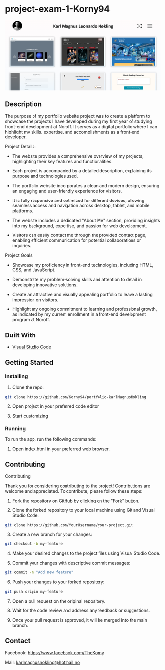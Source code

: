 # project-exam-1-Korny94

![image](https://raw.githubusercontent.com/Korny94/portfolio-karlMagnusNokling/main/img/screenshots/portfolio.PNG)

## Description

The purpose of my portfolio website project was to create a platform to showcase the projects I have developed during my first year of studying front-end development at Noroff. It serves as a digital portfolio where I can highlight my skills, expertise, and accomplishments as a front-end developer.

Project Details:

- The website provides a comprehensive overview of my projects, highlighting their key features and functionalities.

- Each project is accompanied by a detailed description, explaining its purpose and technologies used.

- The portfolio website incorporates a clean and modern design, ensuring an engaging and user-friendly experience for visitors.

- It is fully responsive and optimized for different devices, allowing seamless access and navigation across desktop, tablet, and mobile platforms.

- The website includes a dedicated "About Me" section, providing insights into my background, expertise, and passion for web development.

- Visitors can easily contact me through the provided contact page, enabling efficient communication for potential collaborations or inquiries.

Project Goals:

- Showcase my proficiency in front-end technologies, including HTML, CSS, and JavaScript.

- Demonstrate my problem-solving skills and attention to detail in developing innovative solutions.

- Create an attractive and visually appealing portfolio to leave a lasting impression on visitors.

- Highlight my ongoing commitment to learning and professional growth, as indicated by my current enrollment in a front-end development program at Noroff.

## Built With

- [Visual Studio Code](https://code.visualstudio.com/)

## Getting Started

### Installing

1. Clone the repo:

```bash
git clone https://github.com/Korny94/portfolio-karlMagnusNokling
```

2. Open project in your preferred code editor

3. Start customizing

### Running

To run the app, run the following commands:

1. Open index.html in your preferred web browser.

## Contributing

Contributing

Thank you for considering contributing to the project! Contributions are welcome and appreciated. To contribute, please follow these steps:

1. Fork the repository on GitHub by clicking on the "Fork" button.

2. Clone the forked repository to your local machine using Git and Visual Studio Code:

```bash
git clone https://github.com/YourUsername/your-project.git
```

3. Create a new branch for your changes:

```bash
git checkout -b my-feature
```

4. Make your desired changes to the project files using Visual Studio Code.

5. Commit your changes with descriptive commit messages:

```bash
git commit -m "Add new feature"
```

6. Push your changes to your forked repository:

```bash
git push origin my-feature
```

7. Open a pull request on the original repository.

8. Wait for the code review and address any feedback or suggestions.

9. Once your pull request is approved, it will be merged into the main branch.

## Contact

Facebook: https://www.facebook.com/TheKorny

Mail: karlmagnusnokling@hotmail.no
